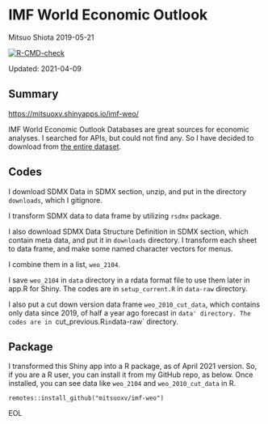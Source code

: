 IMF World Economic Outlook
================
Mitsuo Shiota
2019-05-21

<!-- badges: start -->
[![R-CMD-check](https://github.com/mitsuoxv/imf-weo/actions/workflows/R-CMD-check.yaml/badge.svg)](https://github.com/mitsuoxv/imf-weo/actions/workflows/R-CMD-check.yaml)
<!-- badges: end -->

Updated: 2021-04-09

## Summary

<https://mitsuoxv.shinyapps.io/imf-weo/>

IMF World Economic Outlook Databases are great sources for economic
analyses. I searched for APIs, but could not find any. So I have decided
to download from [the entire
dataset](https://www.imf.org/en/Publications/SPROLLs/world-economic-outlook-databases#sort=%40imfdate%20descending).

## Codes

I download SDMX Data in SDMX section, unzip, and put in the directory `downloads`, which I gitignore.

I transform SDMX data to data frame by utilizing `rsdmx` package.

I also download SDMX Data Structure Definition in SDMX section, which contain meta data, and put it in `downloads` directory. I transform each sheet to data frame, and make some named character vectors for menus.

I combine them in a list, `weo_2104`.

I save `weo_2104` in `data` directory in a rdata format file to use them later in app.R for Shiny. The codes are in `setup_current.R` in `data-raw` directory.

I also put a cut down version data frame `weo_2010_cut_data`, which contains only data since 2019, of half a year ago forecast in `data' directory. The codes are in `cut_previous.R` in `data-raw` directory.

## Package

I transformed this Shiny app into a R package, as of April 2021 version. So, if you are a R user, you can install it from my GitHub repo, as below. Once installed, you can see data like `weo_2104` and `weo_2010_cut_data` in R.

```
remotes::install_github("mitsuoxv/imf-weo")
```

EOL
